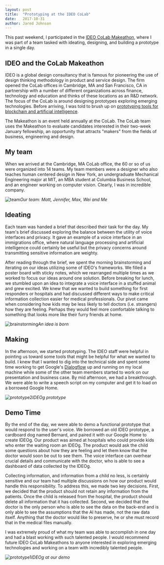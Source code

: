 ```yaml
---
layout: post
title:  "Prototyping at the IDEO CoLab"
date:   2017-10-31
author: Jared Johnson
---
```


This past weekend, I participated in the [IDEO CoLab Makeathon](http://www.ideocolab.com/makeathon/), where I was part of a team tasked with ideating, designing, and building a prototype in a single day.


## IDEO and the CoLab Makeathon

IDEO is a global design consultancy that is famous for pioneering the use of design thinking methodology in product and service design. The firm opened the CoLab offices in Cambridge, MA and San Francisco, CA in partnership with a number of different organizations across finance, technology and education and thinks of these locations as an R&D network. The focus of the CoLab is around designing prototypes exploring emerging technologies. Before arriving, I was told to brush up on [prototyping tools for blockchain and artificial intelligence](https://medium.com/ideo-colab/quick-prototyping-tools-for-emerging-technologies-3fb56f62360a).

The Makeathon is an event held annually at the CoLab. The CoLab team uses the Makeathon to evaluate candidates interested in their two-week January fellowship, an opportunity that attracts "makers" from the fields of business, engineering and design.

## My team

When we arrived at the Cambridge, MA CoLab office, the 60 or so of us were organized into 14 teams. My team members were a designer who also teaches human centered design in New York, an undergraduate Mechanical Engineering major at MIT, an MBA student at Columbia Business School, and an engineer working on computer vision. Clearly, I was in incredible company.

![team](/assets/images/IDEO_team.jpg)*Our team: Matt, Jennifer, Max, Wei and Me*

## Ideating

Each team was handed a brief that described their task for the day. My team's brief discussed exploring the balance between the utility of voice interfaces and privacy. It gave an example of a voice interface in an immigrations office, where natural language processing and artificial intelligence could certainly be useful but the privacy concerns around transmitting sensitive information are weighty.

After reading through the brief, we spent the morning brainstorming and iterating on our ideas utilizing some of IDEO's frameworks. We filled a poster board with sticky notes, which we rearranged multiple times as we worked to focus our ideas around one solution. Before breaking for lunch, we stumbled upon an idea to integrate a voice interface in a stuffed animal and grew excited. We knew that we wanted to build something for first responders or hospitals and had discussed different ways to make critical information collection easier for medical professionals. Our pivot came when considering how kids may be less likely to tell doctors (i.e. strangers) how they are feeling. Perhaps they would feel more comfortable talking to something that looks more like their furry friends at home.

![brainstorming](/assets/images/IDEO_brainstorming.jpg)*An idea is born*

## Making

In the afternoon, we started prototyping. The IDEO staff were helpful in pointing us toward some tools that might be helpful for what we wanted to build. I knew that I wanted to dig into the technical side and spent some time working to get Google's [Dialogflow](https://dialogflow.com/) up and running on my local machine while some of the other team members started to work on our presentation and business case. By mid afternoon, we had a breakthrough. We were able to write a speech script on my computer and get it to load on a borrowed Google Home.

![prototype2](/assets/images/IDEO_prototype.jpg)*IDEOg prototype*

## Demo Time

By the end of the day, we were able to demo a functional prototype that would respond to the user's voice. We borrowed an old IDEO prototype, a cardboard dog named Bernard, and paired it with our Google Home to create IDEOg. Our product was aimed at hospitals who could provide kids who enter the waiting room an IDEOg. The product would ask the child some questions about how they are feeling and let them know that the doctor would soon be out to see them. The voice interface can overhear crucial details and communicate with the doctor, who is able to see a dashboard of data collected by the IDEOg.

Collecting information, and information from a child no less, is certainly sensitive and our team had multiple discussions on how our product would handle this responsibility. To address this, we made two key decisions. First, we decided that the product should not retain any information from the patients. Once the child is released from the hospital, the product should delete all information that it has collected. Second, we decided that the doctor is the only person who is able to see the data on the back-end and is only able to see the assumptions that the AI has made, not the raw data itself. Anything that the doctor would like to preserve, he or she must record that in the medical files manually.  

I was extremely proud of what my team was able to accomplish in one day and had a blast working with such talented people. I would recommend future IDEO CoLab Makeathons to anyone interested in exploring emerging technologies and working on a team with incredibly talented people.

![prototype1](/assets/images/IDEO_prototype_with_google_home.jpg)*IDEOg at our demo*
